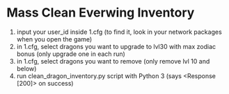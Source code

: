 # Mass Clean Everwing Inventory

1. input your user_id inside 1.cfg (to find it, look in your network packages when you open the game)
2. in 1.cfg, select dragons you want to upgrade to lvl30 with max zodiac bonus (only upgrade one in each run)
3. in 1.cfg, select dragons you want to remove (only remove lvl 10 and below)
4. run clean_dragon_inventory.py script with Python 3 (says <Response [200]> on success)
